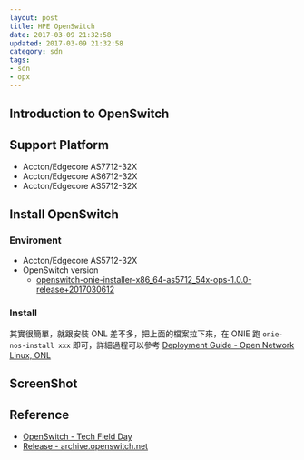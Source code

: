 ```yaml
---
layout: post
title: HPE OpenSwitch
date: 2017-03-09 21:32:58
updated: 2017-03-09 21:32:58
category: sdn
tags:
- sdn
- opx
---
```



## Introduction to OpenSwitch

## Support Platform
- Accton/Edgecore AS7712-32X
- Accton/Edgecore AS6712-32X
- Accton/Edgecore AS5712-32X

## Install OpenSwitch 

### Enviroment 
- Accton/Edgecore AS5712-32X
- OpenSwitch version
  - [openswitch-onie-installer-x86_64-as5712_54x-ops-1.0.0-release+2017030612][3]

### Install
其實很簡單，就跟安裝 ONL 差不多，把上面的檔案拉下來，在 ONIE 跑 `onie-nos-install xxx` 即可，詳細過程可以參考 [Deployment Guide - Open Network Linux, ONL][4]

## ScreenShot



## Reference
- [OpenSwitch - Tech Field Day][1]
- [Release - archive.openswitch.net][2]

[1]: http://techfieldday.com/companies/openswitch/
[2]: https://archive.openswitch.net/artifacts/periodic/release/
[3]: https://archive.openswitch.net/artifacts/periodic/release/ops-1.0.0-release+2017030612/as5712/
[4]: https://edge-core.github.io/Deployment-Guide-ONL/